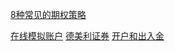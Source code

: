 [8种常见的期权策略](http://www.qh168.com.cn/index.aspx?cat_code=FTradingStrategy&article_id=4986)

[在线模拟账户](https://trade.thinkorswim.com.sg/) [德美利证券](https://www.tdameritrade.com/zh_CN/funding-and-transfers.page) [开户和出入金](http://investo.tw/td-ameritrade-open-account/)

